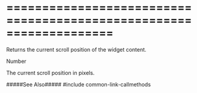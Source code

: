 ===================================================================
===================================================================

<!--shortDescription-->
Returns the current scroll position of the widget content.
<!--/shortDescription-->

<!--returnType-->Number<!--/returnType-->
<!--returnDescription-->
The current scroll position in pixels.
<!--/returnDescription-->

<!--fullDescription-->
#####See Also#####
#include common-link-callmethods
<!--/fullDescription-->